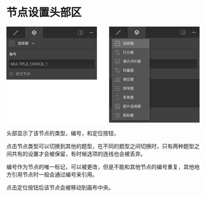 # 节点设置头部区

<img src='./images/header.png'>

头部显示了该节点的类型，编号，和定位按钮，

点击节点类型可以切换到其他的题型，在不同的题型之间切换时，只有两种题型之间共有的设置才会被保留，有时候选项的连线也会被丢弃。

编号作为节点的唯一标记，可以被更改，但是不能和其他节点的编号重复，其他地方引用节点时一般会通过编号来引用。

点击定位按钮后该节点会被移动到画布中央。